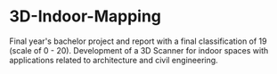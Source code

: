 # 3D-Indoor-Mapping
Final year's bachelor project and report with a final classification of 19 (scale of 0 - 20). Development of a 3D Scanner for indoor spaces with applications related to architecture and civil engineering.
